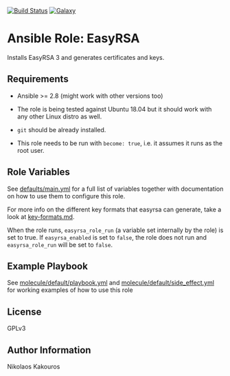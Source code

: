[![Build
Status](https://travis-ci.com/nkakouros-original/ansible-role-easyrsa.svg?branch=master)](https://travis-ci.com/nkakouros-original/ansible-role-easyrsa)
[![Galaxy](https://img.shields.io/badge/galaxy-nkakouros.easyrsa-blue.svg)](https://galaxy.ansible.com/nkakouros/easyrsa/)

Ansible Role: EasyRSA
=========

Installs EasyRSA 3 and generates certificates and keys.

Requirements
------------

- Ansible >= 2.8 (might work with other versions too)

- The role is being tested against Ubuntu 18.04 but it should work with any other
Linux distro as well.

- `git` should be already installed.

- This role needs to be run with `become: true`, i.e. it assumes it runs as the
  root user.

Role Variables
--------------

See [defaults/main.yml](defaults/main.yml) for a full list of variables together
with documentation on how to use them to configure this role.

For more info on the different key formats that easyrsa can generate, take
a look at [key-formats.md](key-formats.md).

When the role runs, `easyrsa_role_run` (a variable set internally by the role)
is set to true. If `easyrsa_enabled` is set to `false`, the role does not run
and `easyrsa_role_run` will be set to `false`.

Example Playbook
----------------

See [molecule/default/playbook.yml](molecule/default/playbook.yml) and
[molecule/default/side_effect.yml](molecule/default/side_effect.yml) for
working examples of how to use this role

License
-------

GPLv3

Author Information
------------------

Nikolaos Kakouros
